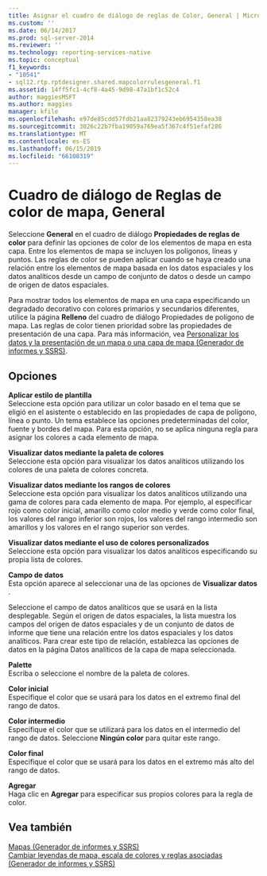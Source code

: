 ```yaml
---
title: Asignar el cuadro de diálogo de reglas de Color, General | Microsoft Docs
ms.custom: ''
ms.date: 06/14/2017
ms.prod: sql-server-2014
ms.reviewer: ''
ms.technology: reporting-services-native
ms.topic: conceptual
f1_keywords:
- "10541"
- sql12.rtp.rptdesigner.shared.mapcolorrulesgeneral.f1
ms.assetid: 14ff5fc1-4cf8-4a45-9d98-47a1bf1c52c4
author: maggiesMSFT
ms.author: maggies
manager: kfile
ms.openlocfilehash: e97de85cdd57fdb21aa82379243eb6954358ea38
ms.sourcegitcommit: 3026c22b7fba19059a769ea5f367c4f51efaf286
ms.translationtype: MT
ms.contentlocale: es-ES
ms.lasthandoff: 06/15/2019
ms.locfileid: "66108319"
---
```

# <a name="map-color-rules-dialog-box-general"></a>Cuadro de diálogo de Reglas de color de mapa, General
  Seleccione **General** en el cuadro de diálogo **Propiedades de reglas de color** para definir las opciones de color de los elementos de mapa en esta capa. Entre los elementos de mapa se incluyen los polígonos, líneas y puntos. Las reglas de color se pueden aplicar cuando se haya creado una relación entre los elementos de mapa basada en los datos espaciales y los datos analíticos desde un campo de conjunto de datos o desde un campo de origen de datos espaciales.  
  
 Para mostrar todos los elementos de mapa en una capa especificando un degradado decorativo con colores primarios y secundarios diferentes, utilice la página **Relleno** del cuadro de diálogo Propiedades de polígono de mapa. Las reglas de color tienen prioridad sobre las propiedades de presentación de una capa. Para más información, vea [Personalizar los datos y la presentación de un mapa o una capa de mapa &#40;Generador de informes y SSRS&#41;](report-design/customize-the-data-and-display-of-a-map-or-map-layer-report-builder-and-ssrs.md).  
  
## <a name="options"></a>Opciones  
 **Aplicar estilo de plantilla**  
 Seleccione esta opción para utilizar un color basado en el tema que se eligió en el asistente o establecido en las propiedades de capa de polígono, línea o punto. Un tema establece las opciones predeterminadas del color, fuente y bordes del mapa. Para esta opción, no se aplica ninguna regla para asignar los colores a cada elemento de mapa.  
  
 **Visualizar datos mediante la paleta de colores**  
 Seleccione esta opción para visualizar los datos analíticos utilizando los colores de una paleta de colores concreta.  
  
 **Visualizar datos mediante los rangos de colores**  
 Seleccione esta opción para visualizar los datos analíticos utilizando una gama de colores para cada elemento de mapa. Por ejemplo, al especificar rojo como color inicial, amarillo como color medio y verde como color final, los valores del rango inferior son rojos, los valores del rango intermedio son amarillos y los valores en el rango superior son verdes.  
  
 **Visualizar datos mediante el uso de colores personalizados**  
 Seleccione esta opción para visualizar los datos analíticos especificando su propia lista de colores.  
  
 **Campo de datos**  
 Esta opción aparece al seleccionar una de las opciones de **Visualizar datos** .  
  
 Seleccione el campo de datos analíticos que se usará en la lista desplegable. Según el origen de datos espaciales, la lista muestra los campos del origen de datos espaciales y de un conjunto de datos de informe que tiene una relación entre los datos espaciales y los datos analíticos. Para crear este tipo de relación, establezca las opciones de datos en la página Datos analíticos de la capa de mapa seleccionada.  
  
 **Palette**  
 Escriba o seleccione el nombre de la paleta de colores.  
  
 **Color inicial**  
 Especifique el color que se usará para los datos en el extremo final del rango de datos.  
  
 **Color intermedio**  
 Especifique el color que se utilizará para los datos en el intermedio del rango de datos. Seleccione **Ningún color** para quitar este rango.  
  
 **Color final**  
 Especifique el color que se usará para los datos en el extremo más alto del rango de datos.  
  
 **Agregar**  
 Haga clic en **Agregar** para especificar sus propios colores para la regla de color.  
  
## <a name="see-also"></a>Vea también  
 [Mapas &#40;Generador de informes y SSRS&#41;](report-design/maps-report-builder-and-ssrs.md)   
 [Cambiar leyendas de mapa, escala de colores y reglas asociadas &#40;Generador de informes y SSRS&#41;](report-design/change-map-legends-color-scale-and-associated-rules-report-builder-and-ssrs.md)  
  
  
